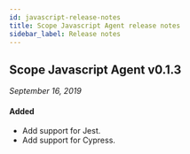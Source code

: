 ```yaml
---
id: javascript-release-notes
title: Scope Javascript Agent release notes
sidebar_label: Release notes
---
```


## Scope Javascript Agent v0.1.3

_September 16, 2019_

#### Added

- Add support for Jest.
- Add support for Cypress.
